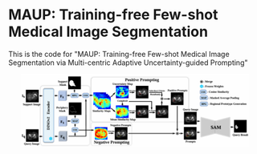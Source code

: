 # MAUP: Training-free Few-shot Medical Image Segmentation 
This is the code for "MAUP: Training-free Few-shot Medical Image Segmentation via Multi-centric Adaptive Uncertainty-guided Prompting"


<p align="center"><img width="90%" src="./overview.png" />
